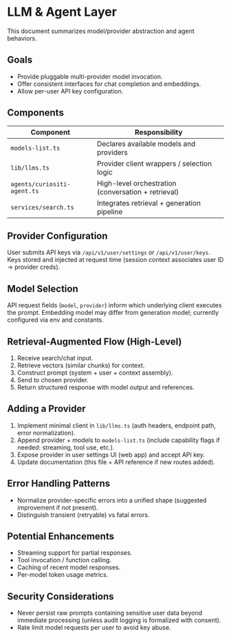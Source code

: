 # LLM & Agent Layer

This document summarizes model/provider abstraction and agent behaviors.

## Goals

- Provide pluggable multi-provider model invocation.
- Offer consistent interfaces for chat completion and embeddings.
- Allow per-user API key configuration.

## Components

| Component                   | Responsibility                                      |
| --------------------------- | --------------------------------------------------- |
| `models-list.ts`            | Declares available models and providers             |
| `lib/llms.ts`               | Provider client wrappers / selection logic          |
| `agents/curiositi-agent.ts` | High-level orchestration (conversation + retrieval) |
| `services/search.ts`        | Integrates retrieval + generation pipeline          |

## Provider Configuration

User submits API keys via `/api/v1/user/settings` or `/api/v1/user/keys`. Keys stored and injected at request time (session context associates user ID → provider creds).

## Model Selection

API request fields (`model`, `provider`) inform which underlying client executes the prompt. Embedding model may differ from generation model; currently configured via env and constants.

## Retrieval-Augmented Flow (High-Level)

1. Receive search/chat input.
2. Retrieve vectors (similar chunks) for context.
3. Construct prompt (system + user + context assembly).
4. Send to chosen provider.
5. Return structured response with model output and references.

## Adding a Provider

1. Implement minimal client in `lib/llms.ts` (auth headers, endpoint path, error normalization).
2. Append provider + models to `models-list.ts` (include capability flags if needed: streaming, tool use, etc.).
3. Expose provider in user settings UI (web app) and accept API key.
4. Update documentation (this file + API reference if new routes added).

## Error Handling Patterns

- Normalize provider-specific errors into a unified shape (suggested improvement if not present).
- Distinguish transient (retryable) vs fatal errors.

## Potential Enhancements

- Streaming support for partial responses.
- Tool invocation / function calling.
- Caching of recent model responses.
- Per-model token usage metrics.

## Security Considerations

- Never persist raw prompts containing sensitive user data beyond immediate processing (unless audit logging is formalized with consent).
- Rate limit model requests per user to avoid key abuse.
